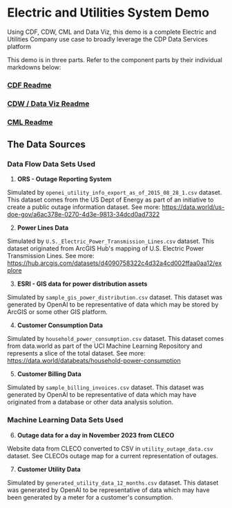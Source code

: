 # Electric and Utilities System Demo
Using CDF, CDW, CML and Data Viz, this demo is a complete Electric and Utilities Company use case to broadly leverage the CDP Data Services platform

This demo is in three parts. Refer to the component parts by their individual markdowns below:

### [CDF Readme](/CDF-Assets/README.md)

### [CDW / Data Viz Readme](/CDW-Assets/README.md)

### [CML Readme](/CML-Assets/README.md)

## The Data Sources

### Data Flow Data Sets Used

1. **ORS - Outage Reporting System**

Simulated by `openei_utility_info_export_as_of_2015_08_28_1.csv` dataset. This dataset comes from the US Dept of Energy as part of an initiative to create a public outage information dataset. See more: https://data.world/us-doe-gov/a6ac378e-0270-4d3e-9813-34dcd0ad7322

2. **Power Lines Data**

Simulated by `U.S._Electric_Power_Transmission_Lines.csv` dataset. This dataset originated from ArcGIS Hub's mapping of U.S. Electric Power Transmission Lines. See more: https://hub.arcgis.com/datasets/d4090758322c4d32a4cd002ffaa0aa12/explore

3. **ESRI - GIS data for power distribution assets**

Simulated by `sample_gis_power_distribution.csv` dataset. This dataset was generated by OpenAI to be representative of data which may be stored by ArcGIS or some other GIS platform.

4. **Customer Consumption Data**

Simulated by `household_power_consumption.csv` dataset.  This dataset comes from data.world as part of the UCI Machine Learning Repository and represents a slice of the total dataset. See more: https://data.world/databeats/household-power-consumption

5. **Customer Billing Data**

Simulated by `sample_billing_invoices.csv` dataset. This dataset was generated by OpenAI to be representative of data which may have originated from a database or other data analysis solution.


### Machine Learning Data Sets Used

6. **Outage data for a day in November 2023 from CLECO**

Website data from CLECO converted to CSV in `utility_outage_data.csv` dataset.  See CLECOs outage map for a current representation of outages.

7. **Customer Utility Data**

Simulated by `generated_utility_data_12_months.csv` dataset. This dataset was generated by OpenAI to be representative of data which may have been generated by a meter for a customer's consumption.
